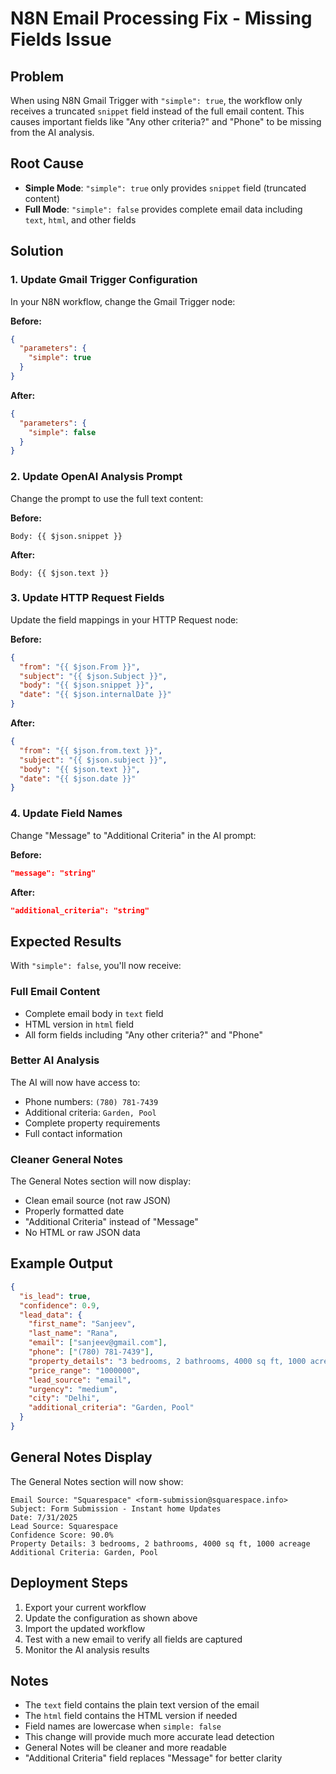 # N8N Email Processing Fix - Missing Fields Issue

## Problem
When using N8N Gmail Trigger with `"simple": true`, the workflow only receives a truncated `snippet` field instead of the full email content. This causes important fields like "Any other criteria?" and "Phone" to be missing from the AI analysis.

## Root Cause
- **Simple Mode**: `"simple": true` only provides `snippet` field (truncated content)
- **Full Mode**: `"simple": false` provides complete email data including `text`, `html`, and other fields

## Solution

### 1. Update Gmail Trigger Configuration
In your N8N workflow, change the Gmail Trigger node:

**Before:**
```json
{
  "parameters": {
    "simple": true
  }
}
```

**After:**
```json
{
  "parameters": {
    "simple": false
  }
}
```

### 2. Update OpenAI Analysis Prompt
Change the prompt to use the full text content:

**Before:**
```
Body: {{ $json.snippet }}
```

**After:**
```
Body: {{ $json.text }}
```

### 3. Update HTTP Request Fields
Update the field mappings in your HTTP Request node:

**Before:**
```json
{
  "from": "{{ $json.From }}",
  "subject": "{{ $json.Subject }}",
  "body": "{{ $json.snippet }}",
  "date": "{{ $json.internalDate }}"
}
```

**After:**
```json
{
  "from": "{{ $json.from.text }}",
  "subject": "{{ $json.subject }}",
  "body": "{{ $json.text }}",
  "date": "{{ $json.date }}"
}
```

### 4. Update Field Names
Change "Message" to "Additional Criteria" in the AI prompt:

**Before:**
```json
"message": "string"
```

**After:**
```json
"additional_criteria": "string"
```

## Expected Results

With `"simple": false`, you'll now receive:

### Full Email Content
- Complete email body in `text` field
- HTML version in `html` field
- All form fields including "Any other criteria?" and "Phone"

### Better AI Analysis
The AI will now have access to:
- Phone numbers: `(780) 781-7439`
- Additional criteria: `Garden, Pool`
- Complete property requirements
- Full contact information

### Cleaner General Notes
The General Notes section will now display:
- Clean email source (not raw JSON)
- Properly formatted date
- "Additional Criteria" instead of "Message"
- No HTML or raw JSON data

## Example Output
```json
{
  "is_lead": true,
  "confidence": 0.9,
  "lead_data": {
    "first_name": "Sanjeev",
    "last_name": "Rana",
    "email": ["sanjeev@gmail.com"],
    "phone": ["(780) 781-7439"],
    "property_details": "3 bedrooms, 2 bathrooms, 4000 sq ft, 1000 acreage, Garden, Pool",
    "price_range": "1000000",
    "lead_source": "email",
    "urgency": "medium",
    "city": "Delhi",
    "additional_criteria": "Garden, Pool"
  }
}
```

## General Notes Display
The General Notes section will now show:
```
Email Source: "Squarespace" <form-submission@squarespace.info>
Subject: Form Submission - Instant home Updates
Date: 7/31/2025
Lead Source: Squarespace
Confidence Score: 90.0%
Property Details: 3 bedrooms, 2 bathrooms, 4000 sq ft, 1000 acreage
Additional Criteria: Garden, Pool
```

## Deployment Steps
1. Export your current workflow
2. Update the configuration as shown above
3. Import the updated workflow
4. Test with a new email to verify all fields are captured
5. Monitor the AI analysis results

## Notes
- The `text` field contains the plain text version of the email
- The `html` field contains the HTML version if needed
- Field names are lowercase when `simple: false`
- This change will provide much more accurate lead detection
- General Notes will be cleaner and more readable
- "Additional Criteria" field replaces "Message" for better clarity 